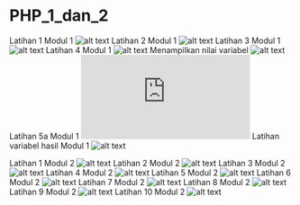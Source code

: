 # PHP_1_dan_2
Latihan 1 Modul 1
![alt text](https://github.com/KadekJ/PHP_1_dan_2/blob/master/latihan%201.png)
Latihan 2 Modul 1
![alt text](https://github.com/KadekJ/PHP_1_dan_2/blob/master/latihan%202.png)
Latihan 3 Modul 1
![alt text](https://github.com/KadekJ/PHP_1_dan_2/blob/master/latihan%203.png)
Latihan 4 Modul 1
![alt text](https://github.com/KadekJ/PHP_1_dan_2/blob/master/latihan%204.png)
Menampilkan nilai variabel
![alt text](https://github.com/KadekJ/PHP_1_dan_2/blob/master/menampilkan%20nilai%20variabel.png)
Latihan 5a Modul 1
![alt text](https://github.com/KadekJ/PHP_1_dan_2/blob/master/latihan5a.php)
Latihan variabel hasil Modul 1
![alt text](https://github.com/KadekJ/PHP_1_dan_2/blob/master/variabel%20hasil.png)

Latihan 1 Modul 2
![alt text](https://github.com/KadekJ/PHP_1_dan_2/blob/master/2_latihan%201.png)
Latihan 2 Modul 2
![alt text](https://github.com/KadekJ/PHP_1_dan_2/blob/master/2_latihan%202.png)
Latihan 3 Modul 2
![alt text](https://github.com/KadekJ/PHP_1_dan_2/blob/master/2_latihan%203.png)
Latihan 4 Modul 2
![alt text](https://github.com/KadekJ/PHP_1_dan_2/blob/master/2_latihan%204.png)
Latihan 5 Modul 2
![alt text](https://github.com/KadekJ/PHP_1_dan_2/blob/master/2_latihan%205.png)
Latihan 6 Modul 2
![alt text](https://github.com/KadekJ/PHP_1_dan_2/blob/master/2_latihan%206.png)
Latihan 7 Modul 2
![alt text](https://github.com/KadekJ/PHP_1_dan_2/blob/master/2_latihan%207.png)
Latihan 8 Modul 2
![alt text](https://github.com/KadekJ/PHP_1_dan_2/blob/master/2_latihan%208.png)
Latihan 9 Modul 2
![alt text](https://github.com/KadekJ/PHP_1_dan_2/blob/master/2_latihan%209.png)
Latihan 10 Modul 2
![alt text](https://github.com/KadekJ/PHP_1_dan_2/blob/master/2_latihan%2010.png)
